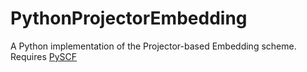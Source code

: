 PythonProjectorEmbedding
===

A Python implementation of the Projector-based Embedding scheme.
Requires [PySCF](https://pyscf.org/)
